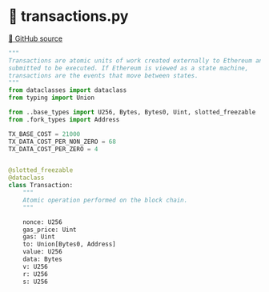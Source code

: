 # 🐍 transactions.py

[🐙 GitHub source](https://github.com/ethereum/execution-specs/blob/c5415056a4a7066906f67c203ec5364a9de8e017/src/ethereum/frontier/transactions.py)

```python
"""
Transactions are atomic units of work created externally to Ethereum and
submitted to be executed. If Ethereum is viewed as a state machine,
transactions are the events that move between states.
"""
from dataclasses import dataclass
from typing import Union

from ..base_types import U256, Bytes, Bytes0, Uint, slotted_freezable
from .fork_types import Address

TX_BASE_COST = 21000
TX_DATA_COST_PER_NON_ZERO = 68
TX_DATA_COST_PER_ZERO = 4


@slotted_freezable
@dataclass
class Transaction:
    """
    Atomic operation performed on the block chain.
    """

    nonce: U256
    gas_price: Uint
    gas: Uint
    to: Union[Bytes0, Address]
    value: U256
    data: Bytes
    v: U256
    r: U256
    s: U256
```
